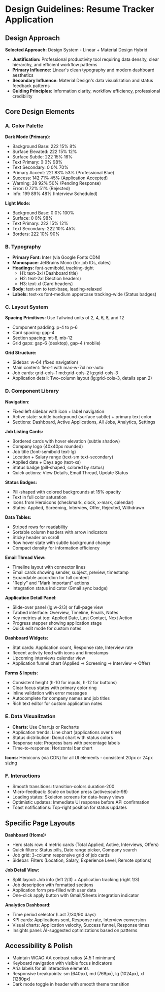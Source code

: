 # Design Guidelines: Resume Tracker Application

## Design Approach
**Selected Approach:** Design System - Linear + Material Design Hybrid
- **Justification:** Professional productivity tool requiring data density, clear hierarchy, and efficient workflow patterns
- **Primary Influence:** Linear's clean typography and modern dashboard aesthetics
- **Secondary Influence:** Material Design's data visualization and status feedback patterns
- **Guiding Principles:** Information clarity, workflow efficiency, professional credibility

## Core Design Elements

### A. Color Palette

**Dark Mode (Primary):**
- Background Base: 222 15% 8%
- Surface Elevated: 222 15% 12%
- Surface Subtle: 222 15% 16%
- Text Primary: 0 0% 98%
- Text Secondary: 0 0% 70%
- Primary Accent: 221 83% 53% (Professional Blue)
- Success: 142 71% 45% (Application Accepted)
- Warning: 38 92% 50% (Pending Response)
- Error: 0 72% 51% (Rejected)
- Info: 199 89% 48% (Interview Scheduled)

**Light Mode:**
- Background Base: 0 0% 100%
- Surface: 0 0% 98%
- Text Primary: 222 15% 12%
- Text Secondary: 222 10% 45%
- Borders: 222 10% 90%

### B. Typography
- **Primary Font:** Inter (via Google Fonts CDN)
- **Monospace:** JetBrains Mono (for job IDs, dates)
- **Headings:** font-semibold, tracking-tight
  - H1: text-3xl (Dashboard title)
  - H2: text-2xl (Section headers)
  - H3: text-xl (Card headers)
- **Body:** text-sm to text-base, leading-relaxed
- **Labels:** text-xs font-medium uppercase tracking-wide (Status badges)

### C. Layout System
**Spacing Primitives:** Use Tailwind units of 2, 4, 6, 8, and 12
- Component padding: p-4 to p-6
- Card spacing: gap-4
- Section spacing: mt-8, mb-12
- Grid gaps: gap-6 (desktop), gap-4 (mobile)

**Grid Structure:**
- Sidebar: w-64 (fixed navigation)
- Main content: flex-1 with max-w-7xl mx-auto
- Job cards: grid-cols-1 md:grid-cols-2 lg:grid-cols-3
- Application detail: Two-column layout (lg:grid-cols-3, details span 2)

### D. Component Library

**Navigation:**
- Fixed left sidebar with icon + label navigation
- Active state: subtle background (surface subtle) + primary text color
- Sections: Dashboard, Active Applications, All Jobs, Analytics, Settings

**Job Listing Cards:**
- Bordered cards with hover elevation (subtle shadow)
- Company logo (40x40px rounded)
- Job title (font-semibold text-lg)
- Location + Salary range (text-sm text-secondary)
- Applied date + Days ago (text-xs)
- Status badge (pill-shaped, colored by status)
- Quick actions: View Details, Email Thread, Update Status

**Status Badges:**
- Pill-shaped with colored backgrounds at 15% opacity
- Text in full color saturation
- Icons from Heroicons (checkmark, clock, x-mark, calendar)
- States: Applied, Screening, Interview, Offer, Rejected, Withdrawn

**Data Tables:**
- Striped rows for readability
- Sortable column headers with arrow indicators
- Sticky header on scroll
- Row hover state with subtle background change
- Compact density for information efficiency

**Email Thread View:**
- Timeline layout with connector lines
- Email cards showing sender, subject, preview, timestamp
- Expandable accordion for full content
- "Reply" and "Mark Important" actions
- Integration status indicator (Gmail sync badge)

**Application Detail Panel:**
- Slide-over panel (lg:w-2/3) or full-page view
- Tabbed interface: Overview, Timeline, Emails, Notes
- Key metrics at top: Applied Date, Last Contact, Next Action
- Progress stepper showing application stage
- Quick edit mode for custom notes

**Dashboard Widgets:**
- Stat cards: Application count, Response rate, Interview rate
- Recent activity feed with icons and timestamps
- Upcoming interviews calendar view
- Application funnel chart (Applied → Screening → Interview → Offer)

**Forms & Inputs:**
- Consistent height (h-10 for inputs, h-12 for buttons)
- Clear focus states with primary color ring
- Inline validation with error messages
- Autocomplete for company names and job titles
- Rich text editor for custom application notes

### E. Data Visualization
- **Charts:** Use Chart.js or Recharts
- Application trends: Line chart (applications over time)
- Status distribution: Donut chart with status colors
- Response rate: Progress bars with percentage labels
- Time-to-response: Horizontal bar chart

**Icons:** Heroicons (via CDN) for all UI elements - consistent 20px or 24px sizing

### F. Interactions
- Smooth transitions: transition-colors duration-200
- Micro-feedback: Scale on button press (active:scale-98)
- Loading states: Skeleton screens for data-heavy views
- Optimistic updates: Immediate UI response before API confirmation
- Toast notifications: Top-right position for status updates

## Specific Page Layouts

**Dashboard (Home):**
- Hero stats row: 4 metric cards (Total Applied, Active, Interviews, Offers)
- Quick filters: Status pills, Date range picker, Company search
- Job grid: 3-column responsive grid of job cards
- Sidebar: Filters (Location, Salary, Experience Level, Remote options)

**Job Detail View:**
- Split layout: Job info (left 2/3) + Application tracking (right 1/3)
- Job description with formatted sections
- Application form pre-filled with user data
- One-click apply button with Gmail/Sheets integration indicator

**Analytics Dashboard:**
- Time period selector (Last 7/30/90 days)
- KPI cards: Applications sent, Response rate, Interview conversion
- Visual charts: Application velocity, Success funnel, Response times
- Insights panel: AI-suggested optimizations based on patterns

## Accessibility & Polish
- Maintain WCAG AA contrast ratios (4.5:1 minimum)
- Keyboard navigation with visible focus indicators
- Aria labels for all interactive elements
- Responsive breakpoints: sm (640px), md (768px), lg (1024px), xl (1280px)
- Dark mode toggle in header with smooth theme transition